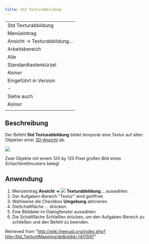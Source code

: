```yaml
---
title: Std Texturabbildung
---
```


|                              |
| ---------------------------- |
| Std Texturabbildung          |
| Menüeintrag                  |
| Ansicht → Texturabbildung... |
| Arbeitsbereich               |
| Alle                         |
| Standardtastenkürzel         |
| _Keiner_                     |
| Eingeführt in Version        |
| -                            |
| Siehe auch                   |
| _Keiner_                     |
|                              |

## Beschreibung

Der Befehl **Std Texturabbildung** bildet temporär eine Textur auf allen Objekten einer [3D-Ansicht](/3D_view "3D view") ab.

![](/images/Std_TextureMapping_example.png)

Zwei Objekte mit einem 120 by 120 Pixel großen Bild eines Schachbrettmusters belegt

## Anwendung

1. Menüeintrag **Ansicht → ![](/images/Std_TextureMapping.svg) Texturabbildung...** auswählen.
2. Der Aufgaben-Bereich "Textur" wird geöffnet.
3. Wahlweise die Checkbox **Umgebung** aktivieren.
4. DieSchaltfläche ... drücken.
5. Eine Bilddatei im Dialogfenster auswählen
6. Die Schaltfläche Schließen drücken, um den Aufgaben-Bereich zu schließen und den Befehl zu beenden.

Retrieved from "<http://wiki.freecad.org/index.php?title=Std_TextureMapping/de&oldid=1451597>"
